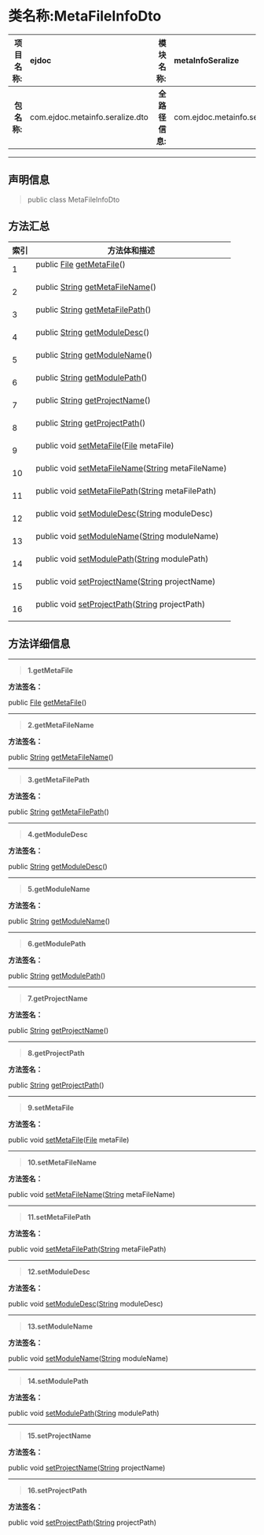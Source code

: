 # 类名称:MetaFileInfoDto

|  **项目名称:**    |  ejdoc    |   **模块名称:**   |metaInfoSeralize|
| ----: | :---- | ----: |:---- |
|   **包名称:**   |  com.ejdoc.metainfo.seralize.dto    |   **全路径信息:**   |com.ejdoc.metainfo.seralize.dto.MetaFileInfoDto|



















---

## 声明信息

> public class MetaFileInfoDto     














## 方法汇总

|   索引  |    方法体和描述   |
| ---- | ---- |
|1|public [File](https://docs.oracle.com/javase/8/docs/api/java/io/File.html?is-external=true) [getMetaFile](#getmetafile)()   <br/><br/>|
|2|public [String](https://docs.oracle.com/javase/8/docs/api/java/lang/String.html?is-external=true) [getMetaFileName](#getmetafilename)()   <br/><br/>|
|3|public [String](https://docs.oracle.com/javase/8/docs/api/java/lang/String.html?is-external=true) [getMetaFilePath](#getmetafilepath)()   <br/><br/>|
|4|public [String](https://docs.oracle.com/javase/8/docs/api/java/lang/String.html?is-external=true) [getModuleDesc](#getmoduledesc)()   <br/><br/>|
|5|public [String](https://docs.oracle.com/javase/8/docs/api/java/lang/String.html?is-external=true) [getModuleName](#getmodulename)()   <br/><br/>|
|6|public [String](https://docs.oracle.com/javase/8/docs/api/java/lang/String.html?is-external=true) [getModulePath](#getmodulepath)()   <br/><br/>|
|7|public [String](https://docs.oracle.com/javase/8/docs/api/java/lang/String.html?is-external=true) [getProjectName](#getprojectname)()   <br/><br/>|
|8|public [String](https://docs.oracle.com/javase/8/docs/api/java/lang/String.html?is-external=true) [getProjectPath](#getprojectpath)()   <br/><br/>|
|9|public void [setMetaFile](#setmetafile-file)([File](https://docs.oracle.com/javase/8/docs/api/java/io/File.html?is-external=true) metaFile)   <br/><br/>|
|10|public void [setMetaFileName](#setmetafilename-string)([String](https://docs.oracle.com/javase/8/docs/api/java/lang/String.html?is-external=true) metaFileName)   <br/><br/>|
|11|public void [setMetaFilePath](#setmetafilepath-string)([String](https://docs.oracle.com/javase/8/docs/api/java/lang/String.html?is-external=true) metaFilePath)   <br/><br/>|
|12|public void [setModuleDesc](#setmoduledesc-string)([String](https://docs.oracle.com/javase/8/docs/api/java/lang/String.html?is-external=true) moduleDesc)   <br/><br/>|
|13|public void [setModuleName](#setmodulename-string)([String](https://docs.oracle.com/javase/8/docs/api/java/lang/String.html?is-external=true) moduleName)   <br/><br/>|
|14|public void [setModulePath](#setmodulepath-string)([String](https://docs.oracle.com/javase/8/docs/api/java/lang/String.html?is-external=true) modulePath)   <br/><br/>|
|15|public void [setProjectName](#setprojectname-string)([String](https://docs.oracle.com/javase/8/docs/api/java/lang/String.html?is-external=true) projectName)   <br/><br/>|
|16|public void [setProjectPath](#setprojectpath-string)([String](https://docs.oracle.com/javase/8/docs/api/java/lang/String.html?is-external=true) projectPath)   <br/><br/>|







## 方法详细信息


---

> **1.<span id="getmetafile">getMetaFile</span>**

**方法签名：** 

  public [File](https://docs.oracle.com/javase/8/docs/api/java/io/File.html?is-external=true) [getMetaFile](#getmetafile)()   










---

> **2.<span id="getmetafilename">getMetaFileName</span>**

**方法签名：** 

  public [String](https://docs.oracle.com/javase/8/docs/api/java/lang/String.html?is-external=true) [getMetaFileName](#getmetafilename)()   










---

> **3.<span id="getmetafilepath">getMetaFilePath</span>**

**方法签名：** 

  public [String](https://docs.oracle.com/javase/8/docs/api/java/lang/String.html?is-external=true) [getMetaFilePath](#getmetafilepath)()   










---

> **4.<span id="getmoduledesc">getModuleDesc</span>**

**方法签名：** 

  public [String](https://docs.oracle.com/javase/8/docs/api/java/lang/String.html?is-external=true) [getModuleDesc](#getmoduledesc)()   










---

> **5.<span id="getmodulename">getModuleName</span>**

**方法签名：** 

  public [String](https://docs.oracle.com/javase/8/docs/api/java/lang/String.html?is-external=true) [getModuleName](#getmodulename)()   










---

> **6.<span id="getmodulepath">getModulePath</span>**

**方法签名：** 

  public [String](https://docs.oracle.com/javase/8/docs/api/java/lang/String.html?is-external=true) [getModulePath](#getmodulepath)()   










---

> **7.<span id="getprojectname">getProjectName</span>**

**方法签名：** 

  public [String](https://docs.oracle.com/javase/8/docs/api/java/lang/String.html?is-external=true) [getProjectName](#getprojectname)()   










---

> **8.<span id="getprojectpath">getProjectPath</span>**

**方法签名：** 

  public [String](https://docs.oracle.com/javase/8/docs/api/java/lang/String.html?is-external=true) [getProjectPath](#getprojectpath)()   










---

> **9.<span id="setmetafile-file">setMetaFile</span>**

**方法签名：** 

  public void [setMetaFile](#setmetafile-file)([File](https://docs.oracle.com/javase/8/docs/api/java/io/File.html?is-external=true) metaFile)   










---

> **10.<span id="setmetafilename-string">setMetaFileName</span>**

**方法签名：** 

  public void [setMetaFileName](#setmetafilename-string)([String](https://docs.oracle.com/javase/8/docs/api/java/lang/String.html?is-external=true) metaFileName)   










---

> **11.<span id="setmetafilepath-string">setMetaFilePath</span>**

**方法签名：** 

  public void [setMetaFilePath](#setmetafilepath-string)([String](https://docs.oracle.com/javase/8/docs/api/java/lang/String.html?is-external=true) metaFilePath)   










---

> **12.<span id="setmoduledesc-string">setModuleDesc</span>**

**方法签名：** 

  public void [setModuleDesc](#setmoduledesc-string)([String](https://docs.oracle.com/javase/8/docs/api/java/lang/String.html?is-external=true) moduleDesc)   










---

> **13.<span id="setmodulename-string">setModuleName</span>**

**方法签名：** 

  public void [setModuleName](#setmodulename-string)([String](https://docs.oracle.com/javase/8/docs/api/java/lang/String.html?is-external=true) moduleName)   










---

> **14.<span id="setmodulepath-string">setModulePath</span>**

**方法签名：** 

  public void [setModulePath](#setmodulepath-string)([String](https://docs.oracle.com/javase/8/docs/api/java/lang/String.html?is-external=true) modulePath)   










---

> **15.<span id="setprojectname-string">setProjectName</span>**

**方法签名：** 

  public void [setProjectName](#setprojectname-string)([String](https://docs.oracle.com/javase/8/docs/api/java/lang/String.html?is-external=true) projectName)   










---

> **16.<span id="setprojectpath-string">setProjectPath</span>**

**方法签名：** 

  public void [setProjectPath](#setprojectpath-string)([String](https://docs.oracle.com/javase/8/docs/api/java/lang/String.html?is-external=true) projectPath)   









